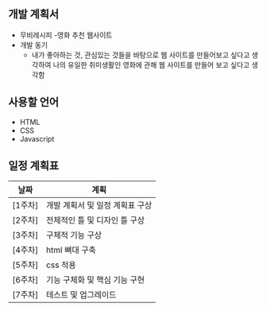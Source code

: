 ## 개발 계획서
* 무비레시피
  -영화 추천 웹사이트
* 개발 동기
  - 내가 좋아하는 것, 관심있는 것들을 바탕으로 웹 사이트를 만들어보고 싶다고 생각하여 나의 유일한 취미생활인 영화에 관해 웹 사이트를 만들어 보고 싶다고 생각함

## 사용할 언어
 * HTML
 * CSS
 * Javascript



## 일정 계획표
| 날짜 | 계획 |   
|------|------| 
| [1주차]  | 개발 계획서 및 일정 계획표 구상 | 
| [2주차] | 전체적인 틀 및 디자인 틀 구상 |
| [3주차] | 구체적 기능 구상 | 
| [4주차] | html 뼈대 구축 | 
| [5주차]  | css 적용 | 
| [6주차] | 기능 구체화 및 핵심 기능 구현 |  
| [7주차] | 테스트 및 업그레이드 |

